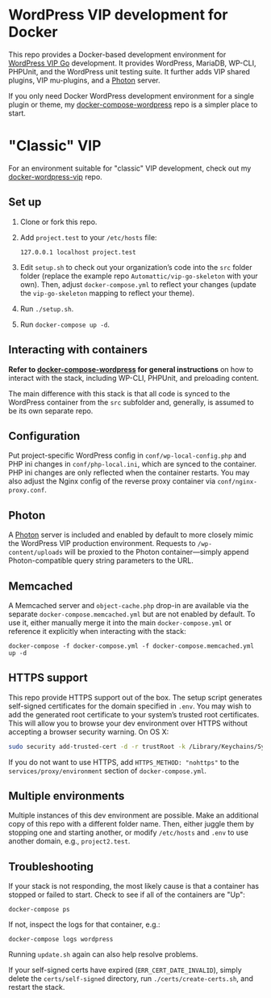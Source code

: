 # WordPress VIP development for Docker

This repo provides a Docker-based development environment for [WordPress VIP Go][vip-go]
development. It provides WordPress, MariaDB, WP-CLI, PHPUnit, and the WordPress
unit testing suite. It further adds VIP shared plugins, VIP mu-plugins, and a
[Photon][photon] server.

If you only need Docker WordPress development environment for a single plugin or
theme, my [docker-compose-wordpress][simple] repo is a simpler place to start.


# "Classic" VIP

For an environment suitable for "classic" VIP development, check out my
[docker-wordpress-vip][vip] repo.


## Set up

1. Clone or fork this repo.

2. Add `project.test` to your `/etc/hosts` file:

   ```
   127.0.0.1 localhost project.test
   ```

3. Edit `setup.sh` to check out your organization’s code into the `src` folder
   folder (replace the example repo `Automattic/vip-go-skeleton` with your own).
   Then, adjust `docker-compose.yml` to reflect your changes (update the
   `vip-go-skeleton` mapping to reflect your theme).

4. Run `./setup.sh`.

5. Run `docker-compose up -d`.


## Interacting with containers

**Refer to [docker-compose-wordpress][simple] for general instructions** on how
to interact with the stack, including WP-CLI, PHPUnit, and preloading
content.

The main difference with this stack is that all code is synced to the WordPress
container from the `src` subfolder and, generally, is assumed to be its own
separate repo.


## Configuration

Put project-specific WordPress config in `conf/wp-local-config.php` and PHP ini
changes in `conf/php-local.ini`, which are synced to the container. PHP ini
changes are only reflected when the container restarts. You may also adjust the
Nginx config of the reverse proxy container via `conf/nginx-proxy.conf`.


## Photon

A [Photon][photon] server is included and enabled by default to more closely
mimic the WordPress VIP production environment. Requests to `/wp-content/uploads`
will be proxied to the Photon container—simply append Photon-compatible query
string parameters to the URL.


## Memcached

A Memcached server and `object-cache.php` drop-in are available via the separate
`docker-compose.memcached.yml` but are not enabled by default. To use it, either
manually merge it into the main `docker-compose.yml` or reference it explicitly
when interacting with the stack:

```
docker-compose -f docker-compose.yml -f docker-compose.memcached.yml up -d
```


## HTTPS support

This repo provide HTTPS support out of the box. The setup script generates
self-signed certificates for the domain specified in `.env`. You may wish to add
the generated root certificate to your system’s trusted root certificates. This
will allow you to browse your dev environment over HTTPS without accepting a
browser security warning. On OS X:

```sh
sudo security add-trusted-cert -d -r trustRoot -k /Library/Keychains/System.keychain certs/ca-root/ca.crt
```

If you do not want to use HTTPS, add `HTTPS_METHOD: "nohttps"` to the
`services/proxy/environment` section of `docker-compose.yml`.


## Multiple environments

Multiple instances of this dev environment are possible. Make an additional copy
of this repo with a different folder name. Then, either juggle them by stopping
one and starting another, or modify `/etc/hosts` and `.env` to use another
domain, e.g., `project2.test`.


## Troubleshooting

If your stack is not responding, the most likely cause is that a container has
stopped or failed to start. Check to see if all of the containers are "Up":

```
docker-compose ps
```

If not, inspect the logs for that container, e.g.:

```
docker-compose logs wordpress
```

Running `update.sh` again can also help resolve problems.

If your self-signed certs have expired (`ERR_CERT_DATE_INVALID`), simply delete
the `certs/self-signed` directory, run `./certs/create-certs.sh`, and restart
the stack.


[vip-go]: https://vip.wordpress.com/documentation/vip-go/
[photon]: https://jetpack.com/support/photon/
[image]: https://hub.docker.com/r/chriszarate/wordpress/
[simple]: https://github.com/chriszarate/docker-compose-wordpress
[vip]: https://github.com/chriszarate/docker-wordpress-vip
